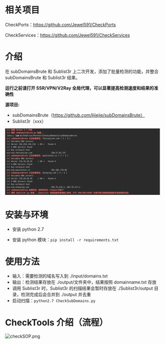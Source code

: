 # 相关项目

CheckPorts：https://github.com/Jewel591/CheckPorts

CheckServices：https://github.com/Jewel591/CheckServices

# 介绍
在 subDomainsBrute 和 Sublist3r 上二次开发，添加了批量检测的功能，并整合 subDomainsBrute 和 Sublist3r 结果。

**运行之前请打开 SSR/VPN/V2Ray 全局代理，可以显著提高检测速度和结果的准确性**

**源项目:**
- subDomainsBrute（https://github.com/lijiejie/subDomainsBrute）
- Sublist3r（xxx）

![](images/ChecksubDomains.png)


# 安装与环境
- 安装 python 2.7

- 安装 python 模块：`pip install -r requirements.txt`


# 使用方法
- 输入：需要检测的域名写入到 ./input/domains.txt 
- 输出：检测结果存放在 ./output/文件夹中，结果按照 domainname.txt 存放
- 调用 Sublist3r 时，Sublist3r 的扫描结果会暂时存放在 ./Sublist3r/output 目录，检测完成后会合并到 ./output 并去重
- 启动扫描：`python2.7 CheckSubDomains.py`

# CheckTools 介绍（流程）

![checkSOP.png](https://i.loli.net/2019/10/14/RYdcAXeLZMaJrFu.png)